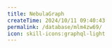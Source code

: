 ```yaml
---
title: NebulaGraph
createTime: 2024/10/11 09:40:43
permalink: /database/mlm4zw69/
icon: skill-icons:graphql-light
---
```

